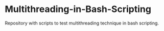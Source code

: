 # Multithreading-in-Bash-Scripting
Repository with scripts to test multithreading technique in bash scripting.
